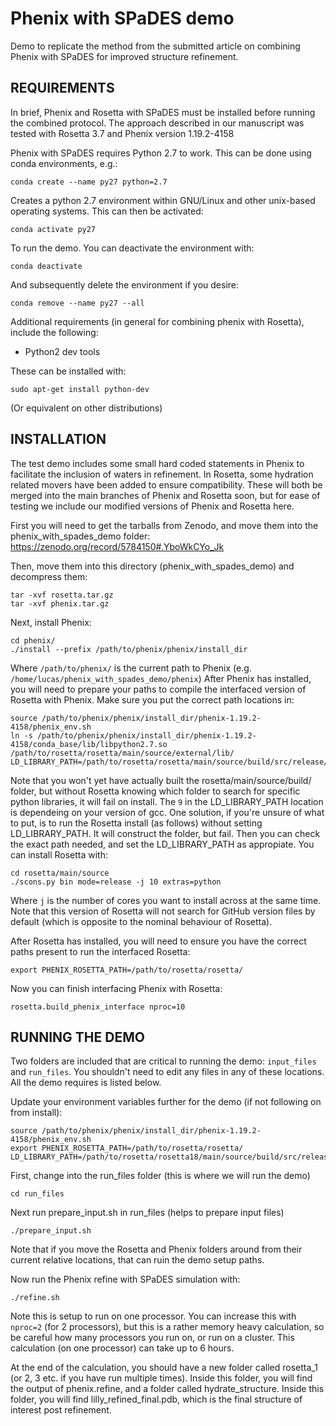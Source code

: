 # Phenix with SPaDES demo
Demo to replicate the method from the submitted article on combining Phenix with SPaDES for improved structure refinement.

###

## REQUIREMENTS

In brief, Phenix and Rosetta with SPaDES must be installed before running the combined protocol. The approach described in our manuscript was tested with Rosetta 3.7 and Phenix version 1.19.2-4158

Phenix with SPaDES requires Python 2.7 to work. This can be done using conda environments, e.g.:

```
conda create --name py27 python=2.7
```

Creates a python 2.7 environment within GNU/Linux and other unix-based operating systems. This can then be activated:

```
conda activate py27
```

To run the demo. You can deactivate the environment with:

```
conda deactivate
```

And subsequently delete the environment if you desire:

```
conda remove --name py27 --all
```

Additional requirements (in general for combining phenix with Rosetta), include the following:

* Python2 dev tools


These can be installed with:
```
sudo apt-get install python-dev
```
(Or equivalent on other distributions)

## INSTALLATION

The test demo includes some small hard coded statements in Phenix to facilitate the inclusion of waters in refinement. In Rosetta, some hydration related movers have been added to ensure compatibility. These will both be merged into the main branches of Phenix and Rosetta soon, but for ease of testing we include our modified versions of Phenix and Rosetta here.

First you will need to get the tarballs from Zenodo, and move them into the phenix_with_spades_demo folder: https://zenodo.org/record/5784150#.YboWkCYo_Jk

Then, move them into this directory (phenix_with_spades_demo) and decompress them:

```
tar -xvf rosetta.tar.gz
tar -xvf phenix.tar.gz
```
Next, install Phenix:

```
cd phenix/
./install --prefix /path/to/phenix/phenix/install_dir
```

Where `/path/to/phenix/` is the current path to Phenix (e.g. `/home/lucas/phenix_with_spades_demo/phenix`)
After Phenix has installed, you will need to prepare your paths to compile the interfaced version of Rosetta with Phenix. Make sure you put the correct path locations in:

```
source /path/to/phenix/phenix/install_dir/phenix-1.19.2-4158/phenix_env.sh
ln -s /path/to/phenix/phenix/install_dir/phenix-1.19.2-4158/conda_base/lib/libpython2.7.so /path/to/rosetta/rosetta/main/source/external/lib/
LD_LIBRARY_PATH=/path/to/rosetta/rosetta/main/source/build/src/release/linux/5.8/64/x86/gcc/9/python
```

Note that you won't yet have actually built the rosetta/main/source/build/ folder, but without Rosetta knowing which folder to search for specific python libraries, it will fail on install. The `9` in the LD_LIBRARY_PATH location is dependeing on your version of gcc. One solution, if you're unsure of what to put, is to run the Rosetta install (as follows) without setting LD_LIBRARY_PATH. It will construct the folder, but fail. Then you can check the exact path needed, and set the LD_LIBRARY_PATH as appropiate. You can install Rosetta with:

```
cd rosetta/main/source
./scons.py bin mode=release -j 10 extras=python
```

Where `j` is the number of cores you want to install across at the same time. Note that this version of Rosetta will not search for GitHub version files by default (which is opposite to the nominal behaviour of Rosetta).

After Rosetta has installed, you will need to ensure you have the correct paths present to run the interfaced Rosetta:

```
export PHENIX_ROSETTA_PATH=/path/to/rosetta/rosetta/
```

Now you can finish interfacing Phenix with Rosetta:

```
rosetta.build_phenix_interface nproc=10
```

## RUNNING THE DEMO

Two folders are included that are critical to running the demo: `input_files` and `run_files`. You shouldn't need to edit any files in any of these locations. All the demo requires is listed below.

Update your environment variables further for the demo (if not following on from install):

```
source /path/to/phenix/phenix/install_dir/phenix-1.19.2-4158/phenix_env.sh
export PHENIX_ROSETTA_PATH=/path/to/rosetta/rosetta/
LD_LIBRARY_PATH=/path/to/rosetta/rosetta18/main/source/build/src/release/linux/5.8/64/x86/gcc/9/python
```

First, change into the run_files folder (this is where we will run the demo)

```
cd run_files
```

Next run prepare_input.sh in run_files (helps to prepare input files)

```
./prepare_input.sh
```

Note that if you move the Rosetta and Phenix folders around from their current relative locations, that can ruin the demo setup paths.

Now run the Phenix refine with SPaDES simulation with:

```
./refine.sh
```

Note this is setup to run on one processor. You can increase this with `nproc=2` (for 2 processors), but this is a rather memory heavy calculation, so be careful how many processors you run on, or run on a cluster. This calculation (on one processor) can take up to 6 hours.

At the end of the calculation, you should have a new folder called rosetta_1 (or 2, 3 etc. if you have run multiple times). Inside this folder, you will find the output of phenix.refine, and a folder called hydrate_structure. Inside this folder, you will find lilly_refined_final.pdb, which is the final structure of interest post refinement.
